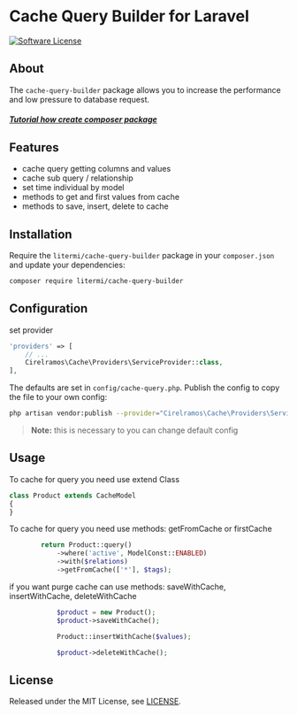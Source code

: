 # Cache Query Builder for Laravel

[![Software License][ico-license]](LICENSE.md)

## About

The `cache-query-builder` package allows you to increase the performance and low pressure to database request.

##### [Tutorial how create composer package](https://cirelramos.blogspot.com/2022/04/how-create-composer-package.html)

## Features

* cache query getting columns and values
* cache sub query / relationship
* set time individual by model
* methods to get and first values from cache
* methods to save, insert, delete to cache

## Installation

Require the `litermi/cache-query-builder` package in your `composer.json` and update your dependencies:
```sh
composer require litermi/cache-query-builder
```


## Configuration

set provider

```php
'providers' => [
    // ...
    Cirelramos\Cache\Providers\ServiceProvider::class,
],
```


The defaults are set in `config/cache-query.php`. Publish the config to copy the file to your own config:
```sh
php artisan vendor:publish --provider="Cirelramos\Cache\Providers\ServiceProvider"
```

> **Note:** this is necessary to you can change default config



## Usage

To cache for query you need use extend Class

```php
class Product extends CacheModel
{
}
```

To cache for query you need use methods: getFromCache or firstCache

```php
        return Product::query()
            ->where('active', ModelConst::ENABLED)
            ->with($relations)
            ->getFromCache(['*'], $tags);
```


if you want purge cache can use methods: saveWithCache, insertWithCache, deleteWithCache

```php
            $product = new Product();
            $product->saveWithCache();
```

```php
            Product::insertWithCache($values);
```

```php
            $product->deleteWithCache();
```



## License

Released under the MIT License, see [LICENSE](LICENSE).


[ico-license]: https://img.shields.io/badge/license-MIT-brightgreen.svg?style=flat-square

